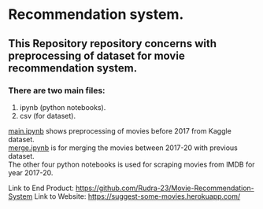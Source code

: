 # Recommendation system.

## This Repository repository concerns with preprocessing of dataset for movie recommendation system.

### There are two main files:
1. ipynb (python notebooks).
2. csv (for dataset). 

<a href="https://github.com/Rudra-23/recommendation-system-python/blob/master/main.ipynb">main.ipynb</a> shows preprocessing of movies before 2017 from Kaggle dataset.
<br>
<a href="https://github.com/Rudra-23/recommendation-system-python/blob/master/merge.ipynb">merge.ipynb</a> is for merging the movies between 2017-20 with previous dataset. 
<br>
The other four python notebooks is used for scraping movies from IMDB for year 2017-20.

Link to End Product: https://github.com/Rudra-23/Movie-Recommendation-System
Link to Website: https://suggest-some-movies.herokuapp.com/
